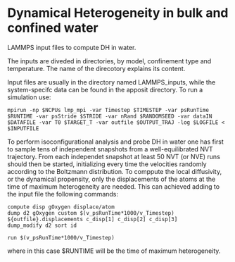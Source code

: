 # Dynamical Heterogeneity in bulk and confined water 
LAMMPS input files to compute DH in water.

The inputs are diveded in directories, by model, confinement type and temperature. The name of the direcotory explains its content. 

Input files are usually in the directory named LAMMPS_inputs, while the system-specifc data can be found in the apposit directory.
To run a simulation use:

```
mpirun -np $NCPUs lmp_mpi -var Timestep $TIMESTEP -var psRunTime $RUNTIME -var psStride $STRIDE -var nRand $RANDOMSEED -var dataIN $DATAFILE -var T0 $TARGET_T -var outfile $OUTPUT_TRAJ -log $LOGFILE < $INPUTFILE
```

To perform isoconfigurational analysis and probe DH in water one has first to sample tens of independent snapshots from a well-equilibrated NVT trajectory. From each independet snapshot at least 50 NVT (or NVE) runs should then be started, initializing every time the velocities randomly according to the Boltzmann distribution. To comppute the local diffusivity, or the dynamical propensity, only the displacements of the atoms at the time of maximum heterogeneity are needed. This can achieved adding to the input file the following commands:

```
compute disp gOxygen displace/atom
dump d2 gOxygen custom $(v_psRunTime*1000/v_Timestep) ${outfile}.displacements c_disp[1] c_disp[2] c_disp[3]
dump_modify d2 sort id

run $(v_psRunTime*1000/v_Timestep)
```

where in this case $RUNTIME will be the time of maximum heterogeneity.
